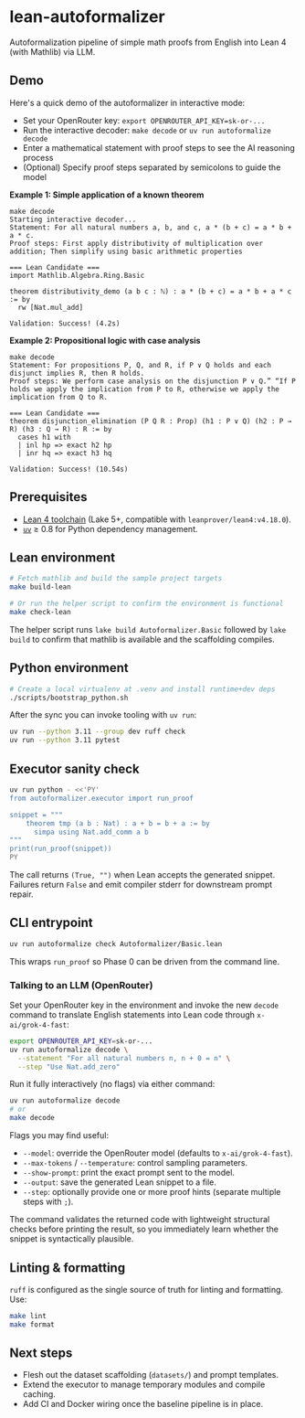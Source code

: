# lean-autoformalizer

Autoformalization pipeline of simple math proofs from English into Lean 4 (with Mathlib) via LLM.

## Demo

Here's a quick demo of the autoformalizer in interactive mode:
- Set your OpenRouter key: `export OPENROUTER_API_KEY=sk-or-...`
- Run the interactive decoder: `make decode` or `uv run autoformalize decode`
- Enter a mathematical statement with proof steps to see the AI reasoning process
- (Optional) Specify proof steps separated by semicolons to guide the model

**Example 1: Simple application of a known theorem**
```
make decode
Starting interactive decoder...
Statement: For all natural numbers a, b, and c, a * (b + c) = a * b + a * c.
Proof steps: First apply distributivity of multiplication over addition; Then simplify using basic arithmetic properties

=== Lean Candidate ===
import Mathlib.Algebra.Ring.Basic

theorem distributivity_demo (a b c : ℕ) : a * (b + c) = a * b + a * c := by
  rw [Nat.mul_add]

Validation: Success! (4.2s)
```

**Example 2: Propositional logic with case analysis**
```
make decode
Statement: For propositions P, Q, and R, if P ∨ Q holds and each disjunct implies R, then R holds.
Proof steps: We perform case analysis on the disjunction P ∨ Q.” “If P holds we apply the implication from P to R, otherwise we apply the implication from Q to R.

=== Lean Candidate ===
theorem disjunction_elimination (P Q R : Prop) (h1 : P ∨ Q) (h2 : P → R) (h3 : Q → R) : R := by
  cases h1 with
  | inl hp => exact h2 hp
  | inr hq => exact h3 hq

Validation: Success! (10.54s)
```

## Prerequisites
- [Lean 4 toolchain](https://leanprover-community.github.io/get_started.html) (Lake 5+, compatible with `leanprover/lean4:v4.18.0`).
- [`uv`](https://github.com/astral-sh/uv) ≥ 0.8 for Python dependency management.

## Lean environment
```bash
# Fetch mathlib and build the sample project targets
make build-lean

# Or run the helper script to confirm the environment is functional
make check-lean
```
The helper script runs `lake build Autoformalizer.Basic` followed by `lake build` to confirm that mathlib is available and the scaffolding compiles.

## Python environment
```bash
# Create a local virtualenv at .venv and install runtime+dev deps
./scripts/bootstrap_python.sh
```
After the sync you can invoke tooling with `uv run`:
```bash
uv run --python 3.11 --group dev ruff check
uv run --python 3.11 pytest
```

## Executor sanity check
```bash
uv run python - <<'PY'
from autoformalizer.executor import run_proof

snippet = """
    theorem tmp (a b : Nat) : a + b = b + a := by
      simpa using Nat.add_comm a b
"""
print(run_proof(snippet))
PY
```
The call returns `(True, "")` when Lean accepts the generated snippet. Failures return `False` and emit compiler stderr for downstream prompt repair.

## CLI entrypoint
```bash
uv run autoformalize check Autoformalizer/Basic.lean
```
This wraps `run_proof` so Phase 0 can be driven from the command line.

### Talking to an LLM (OpenRouter)

Set your OpenRouter key in the environment and invoke the new `decode` command to translate
English statements into Lean code through `x-ai/grok-4-fast`:

```bash
export OPENROUTER_API_KEY=sk-or-...
uv run autoformalize decode \
  --statement "For all natural numbers n, n + 0 = n" \
  --step "Use Nat.add_zero"
```

Run it fully interactively (no flags) via either command:

```bash
uv run autoformalize decode
# or
make decode
```

Flags you may find useful:

- `--model`: override the OpenRouter model (defaults to `x-ai/grok-4-fast`).
- `--max-tokens` / `--temperature`: control sampling parameters.
- `--show-prompt`: print the exact prompt sent to the model.
- `--output`: save the generated Lean snippet to a file.
- `--step`: optionally provide one or more proof hints (separate multiple steps with `;`).

The command validates the returned code with lightweight structural checks before printing the
result, so you immediately learn whether the snippet is syntactically plausible.

## Linting & formatting
`ruff` is configured as the single source of truth for linting and formatting. Use:
```bash
make lint
make format
```

## Next steps
- Flesh out the dataset scaffolding (`datasets/`) and prompt templates.
- Extend the executor to manage temporary modules and compile caching.
- Add CI and Docker wiring once the baseline pipeline is in place.

